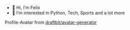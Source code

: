 - 👋 Hi, I’m Felix
- 👀 I’m interested in Python, Tech, Sports and a lot more

Profile-Avatar from [draftbit/avatar-generator](https://github.com/draftbit/avatar-generator)

<!---
felixJets/felixJets is a ✨ special ✨ repository because its `README.md` (this file) appears on your GitHub profile.
You can click the Preview link to take a look at your changes.
--->
